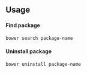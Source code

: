 ## Usage

#### Find package
```
bower search package-name
```

#### Uninstall package
```
bower uninstall package-name
```
